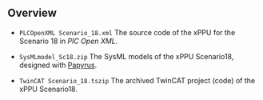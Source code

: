 ## Overview

* `PLCOpenXML Scenario_18.xml`
  The source code of the xPPU for the Scenario 18 in *PlC Open XML*.

* `SysMLmodel_Sc18.zip`
  The SysML models of the xPPU Scenario18, designed with [Papyrus](https://eclipse.org/papyrus/).    
  
* `TwinCAT Scenario_18.tszip`   The archived TwinCAT project (code) of the xPPU Scenario18.
